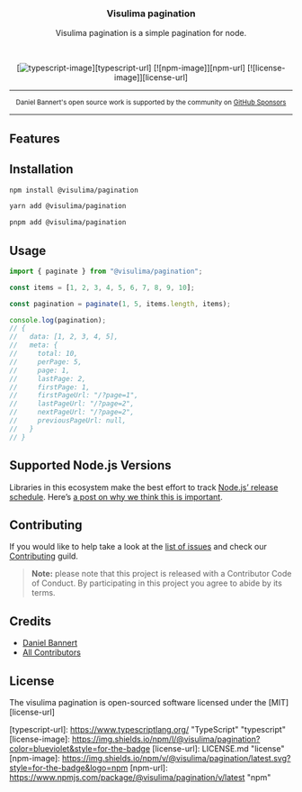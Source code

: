 <div align="center">
  <h3>Visulima pagination</h3>
  <p>
  Visulima pagination is a simple pagination for node.

  </p>
</div>

<br />

<div align="center">

[![typescript-image]][typescript-url] [![npm-image]][npm-url] [![license-image]][license-url]

</div>

---

<div align="center">
    <p>
        <sup>
            Daniel Bannert's open source work is supported by the community on <a href="https://github.com/sponsors/prisis">GitHub Sponsors</a>
        </sup>
    </p>
</div>

---

## Features

## Installation

```sh
npm install @visulima/pagination
```

```sh
yarn add @visulima/pagination
```

```sh
pnpm add @visulima/pagination
```

## Usage

```ts
import { paginate } from "@visulima/pagination";

const items = [1, 2, 3, 4, 5, 6, 7, 8, 9, 10];

const pagination = paginate(1, 5, items.length, items);

console.log(pagination);
// {
//   data: [1, 2, 3, 4, 5],
//   meta: {
//     total: 10,
//     perPage: 5,
//     page: 1,
//     lastPage: 2,
//     firstPage: 1,
//     firstPageUrl: "/?page=1",
//     lastPageUrl: "/?page=2",
//     nextPageUrl: "/?page=2",
//     previousPageUrl: null,
//   }
// }
```

## Supported Node.js Versions

Libraries in this ecosystem make the best effort to track
[Node.js’ release schedule](https://github.com/nodejs/release#release-schedule). Here’s [a
post on why we think this is important](https://medium.com/the-node-js-collection/maintainers-should-consider-following-node-js-release-schedule-ab08ed4de71a).

## Contributing

If you would like to help take a look at the [list of issues](https://github.com/visulima/visulima/issues) and check our [Contributing](.github/CONTRIBUTING.md) guild.

> **Note:** please note that this project is released with a Contributor Code of Conduct. By participating in this project you agree to abide by its terms.

## Credits

- [Daniel Bannert](https://github.com/prisis)
- [All Contributors](https://github.com/visulima/visulima/graphs/contributors)

## License

The visulima pagination is open-sourced software licensed under the [MIT][license-url]

[typescript-image]: https://img.shields.io/badge/Typescript-294E80.svg?style=for-the-badge&logo=typescript

[typescript-url]: https://www.typescriptlang.org/ "TypeScript" "typescript"
[license-image]: https://img.shields.io/npm/l/@visulima/pagination?color=blueviolet&style=for-the-badge
[license-url]: LICENSE.md "license"
[npm-image]: https://img.shields.io/npm/v/@visulima/pagination/latest.svg?style=for-the-badge&logo=npm
[npm-url]: https://www.npmjs.com/package/@visulima/pagination/v/latest "npm"
